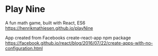 # Play Nine
A fun math game, built with React, ES6  
https://henrikmathiesen.github.io/playNine

App created from Facebooks create-react-app npm package  
https://facebook.github.io/react/blog/2016/07/22/create-apps-with-no-configuration.html
